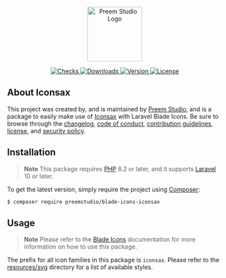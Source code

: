 <p align="center">
    <a href="https://preem.studio" target="_blank">
        <img src="https://raw.githubusercontent.com/PreemStudio/assets/main/logo-text.svg" width="128" alt="Preem Studio Logo" />
    </a>
</p>

<p align="center">
    <a href="https://github.com/PreemStudio/blade-icons-iconsax/actions">
        <img src="https://badge.sh/github/check-runs/PreemStudio/blade-icons-iconsax" alt="Checks" />
    </a>
    <a href="https://packagist.org/packages/preemstudio/blade-icons-iconsax">
        <img src="https://badge.sh/packagist/downloads/PreemStudio/blade-icons-iconsax" alt="Downloads" />
    </a>
    <a href="https://packagist.org/packages/preemstudio/blade-icons-iconsax">
        <img src="https://badge.sh/packagist/version/PreemStudio/blade-icons-iconsax" alt="Version" />
    </a>
    <a href="https://packagist.org/packages/preemstudio/blade-icons-iconsax">
        <img src="https://badge.sh/packagist/license/PreemStudio/blade-icons-iconsax" alt="License" />
    </a>
</p>

## About Iconsax

This project was created by, and is maintained by [Preem Studio](https://github.com/PreemStudio), and is a package to easily make use of [Iconsax](https://iconsax.io/) with Laravel Blade Icons. Be sure to browse through the [changelog](CHANGELOG.md), [code of conduct](.github/CODE_OF_CONDUCT.md), [contribution guidelines](.github/CONTRIBUTING.md), [license](LICENSE), and [security policy](.github/SECURITY.md).

## Installation

> **Note**
> This package requires [PHP](https://www.php.net/) 8.2 or later, and it supports [Laravel](https://laravel.com/) 10 or later.

To get the latest version, simply require the project using [Composer](https://getcomposer.org/):

```bash
$ composer require preemstudio/blade-icons-iconsax
```

## Usage

> **Note**
> Please refer to the [Blade Icons](https://github.com/PreemStudio/blade-icons) documentation for more information on how to use this package.

The prefix for all icon families in this package is `iconsax`. Please refer to the [resources/svg](/resources/svg) directory for a list of available styles.

